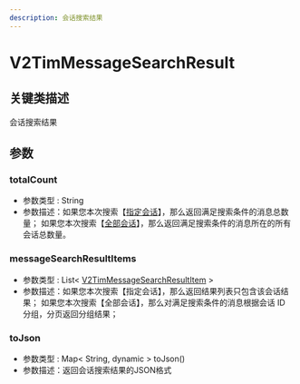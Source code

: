 ```yaml
---
description: 会话搜索结果
---
```


# V2TimMessageSearchResult

## 关键类描述

会话搜索结果

## 参数

### totalCount

* 参数类型 : String
* 参数描述：如果您本次搜索【[指定会话](v2timmessagesearchparam.md)】，那么返回满足搜索条件的消息总数量； 如果您本次搜索【[全部会话](v2timmessagesearchparam.md)】，那么返回满足搜索条件的消息所在的所有会话总数量。

### messageSearchResultItems

* 参数类型 : List< [V2TimMessageSearchResultItem](v2timmessagesearchresultitem.md) >
* 参数描述：如果您本次搜索【指定会话】，那么返回结果列表只包含该会话结果； 如果您本次搜索【全部会话】，那么对满足搜索条件的消息根据会话 ID 分组，分页返回分组结果；

### toJson

* 参数类型 : Map< String, dynamic > toJson()
* 参数描述：返回会话搜索结果的JSON格式
